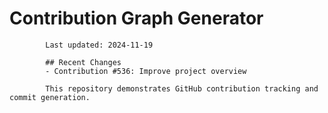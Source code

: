 # Contribution Graph Generator
            
            Last updated: 2024-11-19
            
            ## Recent Changes
            - Contribution #536: Improve project overview
            
            This repository demonstrates GitHub contribution tracking and commit generation.
        